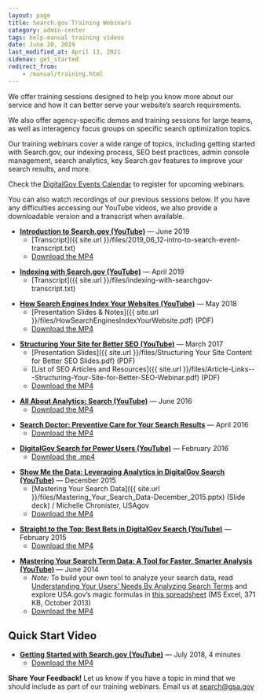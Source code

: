 ```yaml
---
layout: page
title: Search.gov Training Webinars
category: admin-center
tags: help-manual training videos
date: June 20, 2019
last_modified_at: April 13, 2021
sidenav: get_started
redirect_from:
    - /manual/training.html
---
```


We offer training sessions designed to help you know more about our service and how it can better serve your website’s search requirements. 

We also offer agency-specific demos and training sessions for large teams, as well as interagency focus groups on specific search optimization topics.

Our training webinars cover a wide range of topics, including getting started with Search.gov, our indexing process, SEO best practices, admin console management, search analytics, key Search.gov features to improve your search results, and more.

Check the [DigitalGov Events Calendar](https://www.digital.gov/events/) to register for upcoming webinars.

You can also watch recordings of our previous sessions below. If you have any difficulties accessing our YouTube videos, we also provide a downloadable version and a transcript when available.

<a name="intro-to-search-gov"></a>
* **[Introduction to Search.gov (YouTube)](https://youtu.be/niT9kU6AfP8)** &mdash; June 2019
  * [Transcript]({{ site.url }}/files/2019_06_12-intro-to-search-event-transcript.txt)
  * [Download the MP4](https://dgsearch-images.s3.amazonaws.com/media/2019_06_12-intro-to-search.mp4)

<a name="indexing-with-searchgov"></a>
* **[Indexing with Search.gov (YouTube)](https://youtu.be/zxyJVrxWVmg)** &mdash; April 2019
  * [Transcript]({{ site.url }}/files/indexing-with-searchgov-transcript.txt)

<a name="how-engines-index"></a>
* **[How Search Engines Index Your Websites (YouTube)](https://youtu.be/THhe3Z7XSxg)** &mdash; May 2018
  * [Presentation Slides & Notes]({{ site.url }}/files/HowSearchEnginesIndexYourWebsite.pdf) (PDF)
  * [Download the MP4](https://d3qcdigd1fhos0.cloudfront.net/media/howsearchenginesindex.mp4)

<a name="site-structure-better-seo"></a>
* **[Structuring Your Site for Better SEO (YouTube)](https://youtu.be/2t5JM5slNSA)** &mdash; March 2017
  * [Presentation Slides]({{ site.url }}/files/Structuring Your Site Content for Better SEO Slides.pdf) (PDF)
  * [List of SEO Articles and Resources]({{ site.url }}/files/Article-Links---Structuring-Your-Site-for-Better-SEO-Webinar.pdf) (PDF)
  * [Download the MP4](https://d3qcdigd1fhos0.cloudfront.net/media/Structuring+Your+Site+for+Better+SEO_051117.mp4)

<a name="all-about-analytics"></a>
* **[All About Analytics: Search (YouTube)](https://youtu.be/xL6ipNKPW_Y)** &mdash; June 2016
  * [Download the MP4](https://d3qcdigd1fhos0.cloudfront.net/media/allaboutanalytics.mp4)

<a name="search-doctor"></a>
* **[Search Doctor: Preventive Care for Your Search Results](https://youtu.be/Wr767ENce_4)** &mdash; April 2016
  * [Download the MP4](https://d3qcdigd1fhos0.cloudfront.net/media/searchdoctor.mp4)

<a name="power-users"></a>
* **[DigitalGov Search for Power Users (YouTube)](https://youtu.be/P47ccZb6Fzc)** &mdash; February 2016
  * [Download the .mp4](https://d3qcdigd1fhos0.cloudfront.net/media/powerusers.mp4)

<a name="show-me-the-data"></a>
* **[Show Me the Data: Leveraging Analytics in DigitalGov Search (YouTube)](https://youtu.be/zMft4VkYZug)** &mdash; December 2015
  * [Mastering Your Search Data]({{ site.url }}/files/Mastering_Your_Search_Data-December_2015.pptx) (Slide deck) / Michelle Chronister, USAgov
  <!-- * [USA.gov FY15 Monthly Search Reports]({{ site.url }}/files/Sample_FY15_Monthly_Search%20Reports-USAgov.xlsx) (Excel workbook) / Michelle Chronister, USAgov &mdash; Modify to use as a template for your agency. -->
  * [Download the MP4](https://d3qcdigd1fhos0.cloudfront.net/media/showmethedata.mp4)

<a name="straight-to-the-top"></a>
* **[Straight to the Top: Best Bets in DigitalGov Search (YouTube)](https://youtu.be/WzQocKYK0t4)** &mdash; February 2015
  * [Download the MP4](https://d3qcdigd1fhos0.cloudfront.net/media/bestbets.mp4)

<a name="mastering-your-search-term-data"></a>
* **[Mastering Your Search Term Data: A Tool for Faster, Smarter Analysis (YouTube)](https://youtu.be/x2_PhowP-DI)** &mdash; June 2014
  * *Note:* To build your own tool to analyze your search data, read [Understanding Your Users’ Needs By Analyzing Search Terms](https://www.digitalgov.gov/2013/10/24/understanding-your-users-needs-by-analyzing-search-terms/) and explore USA.gov’s magic formulas in [this spreadsheet](https://s3.amazonaws.com/digitalgov/_legacy-img/2013/10/usa.gov-monthly-search-reports-fy13.xlsx) (MS Excel, 371 KB, October 2013)
  * [Download the MP4](https://d3qcdigd1fhos0.cloudfront.net/media/masteringyoursearchdata.mp4)

## Quick Start Video

<a name="getting-started-with-search-gov"></a>
* **[Getting Started with Search.gov (YouTube)](https://youtu.be/p-y9T23ziEg)** &mdash; July 2018, 4 minutes
  * [Download the MP4](https://d3qcdigd1fhos0.cloudfront.net/media/gettingstarted.mp4)

**Share Your Feedback!** Let us know if you have a topic in mind that we should include as part of our training webinars. Email us at search@gsa.gov

